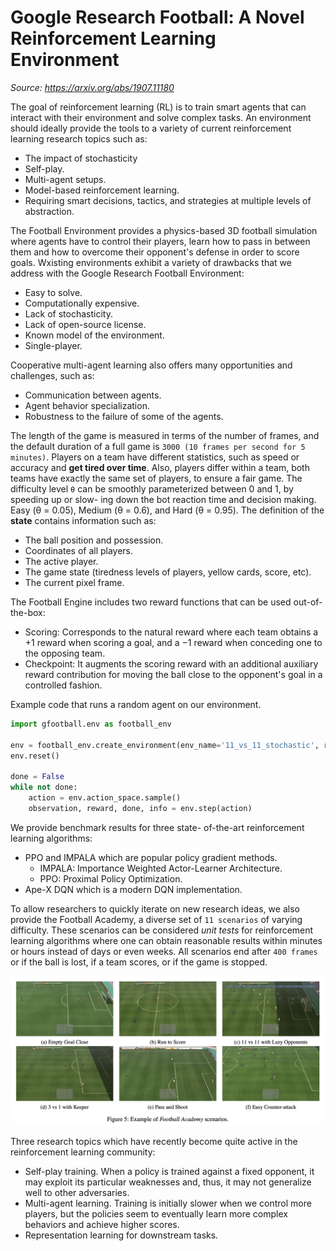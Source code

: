 # Google Research Football: A Novel Reinforcement Learning Environment

_Source: https://arxiv.org/abs/1907.11180_

The goal of reinforcement learning (RL) is to train smart agents that can interact with their environment and solve complex tasks. An environment should ideally provide the tools to a variety of current reinforcement learning research topics such as:
- The impact of stochasticity
- Self-play.
- Multi-agent setups.
- Model-based reinforcement learning.
- Requiring smart decisions, tactics, and strategies at multiple levels of abstraction.

The Football Environment provides a physics-based 3D football simulation where agents have to control their players, learn how to pass in between them and how to overcome their opponent's defense in order to score goals. Wxisting environments exhibit a variety of drawbacks that we address with the Google Research Football Environment:
- Easy to solve.
- Computationally expensive.
- Lack of stochasticity.
- Lack of open-source license.
- Known model of the environment.
- Single-player.

Cooperative multi-agent learning also offers many opportunities and challenges, such as:
- Communication between agents.
- Agent behavior specialization.
- Robustness to the failure of some of the agents.

The length of the game is measured in terms of the number of frames, and the default duration of a full game is `3000 (10 frames per second for 5 minutes)`. Players on a team have different statistics, such as speed or accuracy and __get tired over time__. Also, players differ within a team, both teams have exactly the same set of players, to ensure a fair game. The difficulty level `θ` can be smoothly parameterized between 0 and 1, by speeding up or slow- ing down the bot reaction time and decision making. Easy (θ = 0.05), Medium (θ = 0.6), and Hard (θ = 0.95). The definition of the __state__ contains information such as:
- The ball position and possession.
- Coordinates of all players.
- The active player.
- The game state (tiredness levels of players, yellow cards, score, etc).
- The current pixel frame.

The Football Engine includes two reward functions that can be used out-of-the-box:
- Scoring: Corresponds to the natural reward where each team obtains a +1 reward when scoring a goal, and a −1 reward when conceding one to the opposing team.
- Checkpoint: It augments the scoring reward with an additional auxiliary reward contribution for moving the ball close to the opponent's goal in a controlled fashion.


Example code that runs a random agent on our environment.

```python
import gfootball.env as football_env

env = football_env.create_environment(env_name='11_vs_11_stochastic', render=True)
env.reset()

done = False
while not done:
    action = env.action_space.sample()
    observation, reward, done, info = env.step(action)
```

We provide benchmark results for three state- of-the-art reinforcement learning algorithms:
- PPO and IMPALA which are popular policy gradient methods.
    - IMPALA: Importance Weighted Actor-Learner Architecture.
    - PPO: Proximal Policy Optimization.
- Ape-X DQN which is a modern DQN implementation.

To allow researchers to quickly iterate on new research ideas, we also provide the Football Academy, a diverse set of `11 scenarios` of varying difficulty. These scenarios can be considered _unit tests_ for reinforcement learning algorithms where one can obtain reasonable results within minutes or hours instead of days or even weeks. All scenarios end after `400 frames` or if the ball is lost, if a team scores, or if the game is stopped.

![](../static/images/football-academy-scenarios.png)

Three research topics which have recently become quite active in the reinforcement learning community:
- Self-play training. When a policy is trained against a fixed opponent, it may exploit its particular weaknesses and, thus, it may not generalize well to other adversaries.
- Multi-agent learning. Training is initially slower when we control more players, but the policies seem to eventually learn more complex behaviors and achieve higher scores.
- Representation learning for downstream tasks.
